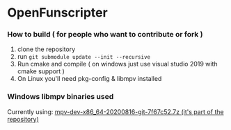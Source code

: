 # OpenFunscripter

### How to build ( for people who want to contribute or fork )
1. clone the repository
2. run `git submodule update --init --recursive`
3. Run cmake and compile ( on windows just use visual studio 2019 with cmake support )
4. On Linux you'll need pkg-config & libmpv installed


### Windows libmpv binaries used
Currently using: [mpv-dev-x86_64-20200816-git-7f67c52.7z (it's part of the repository)](https://sourceforge.net/projects/mpv-player-windows/files/libmpv/)

